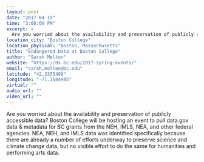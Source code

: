```yaml
---
layout: post
date: "2017-04-19"
time: "3:00:00 PM"
excerpt: >
  Are you worried about the availability and preservation of publicly accessible data? Boston College will be hosting an event to pull data....
location_city: "Boston College"
location_physical: "Boston, Massachusetts"
title: "Endangered Data at Boston College"
author: "Sarah Melton"
website: "https://ds.bc.edu/2017-spring-events/"
email: "sarah.melton@bc.edu"
latitude: "42.3355488"
longitude: "-71.1684945"
virtual: ""
audio_url: ""
video_url: ""
---
```


Are you worried about the availability and preservation of publicly accessible data? Boston College will be hosting an event to pull data.gov data & metadata for BC grants from the NEH, IMLS, NEA, and other federal agencies. NEA, NEH, and IMLS data was identified specifically because there are already a number of efforts underway to preserve science and climate change data, but no visible effort to do the same for humanities and performing arts data.
